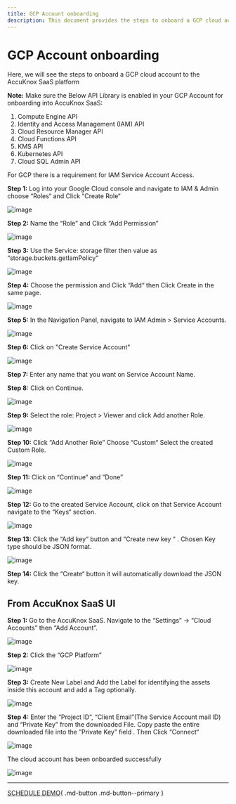 ```yaml
---
title: GCP Account onboarding
description: This document provides the steps to onboard a GCP cloud account to the AccuKnox SaaS platform.
---
```


# GCP Account onboarding

Here, we will see the steps to onboard a GCP cloud account to the AccuKnox SaaS platform

**Note:**
Make sure the Below API Library is enabled in your GCP Account for onboarding into AccuKnox SaaS:

1. Compute Engine API
2. Identity and Access Management (IAM) API
3. Cloud Resource Manager API
4. Cloud Functions API
5. KMS API
6. Kubernetes API
7. Cloud SQL Admin API

For GCP there is a requirement for IAM Service Account Access.

**Step 1:**  Log into your Google Cloud console and navigate to  IAM & Admin choose “Roles“ and Click “Create Role“

![image](images/gcp/gcp-0.png)

**Step 2:**  Name the “Role” and Click “Add Permission”

![image](images/gcp/gcp-1.png)

**Step 3:**  Use the Service: storage filter then value as “storage.buckets.getIamPolicy“

![image](images/gcp/gcp-2.png)

**Step 4:** Choose the permission and Click “Add“ then Click Create in the same page.

![image](images/gcp/gcp-3.png)

**Step 5:**  In the Navigation Panel, navigate to IAM Admin > Service Accounts.

![image](images/gcp/gcp-4.png)

**Step 6:** Click on "Create Service Account"

![image](images/gcp/gcp-5.png)

**Step 7:** Enter any name that you want on Service Account Name.

**Step 8:** Click on Continue.

![image](images/gcp/gcp-6.png)

**Step 9:** Select the role: Project > Viewer and click Add another Role.

![image](images/gcp/gcp-7.png)

**Step 10:** Click “Add Another Role” Choose “Custom“ Select the created Custom Role.

![image](images/gcp/gcp-8.png)

**Step 11:** Click on “Continue“ and ”Done”

![image](images/gcp/gcp-9.png)

**Step 12:** Go to the created Service Account, click on that Service Account navigate to the “Keys“ section.

![image](images/gcp/gcp-10.png)

**Step 13:** Click the “Add key“ button and “Create new key “ . Chosen Key type should be JSON format.

![image](images/gcp/gcp-11.png)

**Step 14:** Click the “Create“ button it will automatically download the JSON key.

## From AccuKnox SaaS UI

**Step 1:** Go to the AccuKnox SaaS. Navigate to the “Settings” → “Cloud Accounts” then “Add Account”.

![image](images/gcp/gcp-saas-0.png)

**Step 2:** Click the “GCP Platform”

![image](images/gcp/gcp-saas-1.png)

**Step 3:**  Create New Label and Add the Label for identifying the assets inside this account and add a Tag optionally.

![image](images/gcp/gcp-saas-2.png)

**Step 4:**  Enter the “Project ID“, “Client Email”(The Service Account mail ID) and  “Private Key” from the downloaded File.
Copy paste the entire downloaded file into the ”Private Key” field . Then Click “Connect“

![image](images/gcp/gcp-saas-3.png)

The cloud account has been onboarded successfully

![image](images/gcp/gcp-saas-4.png)

- - -
[SCHEDULE DEMO](https://www.accuknox.com/contact-us){ .md-button .md-button--primary }
